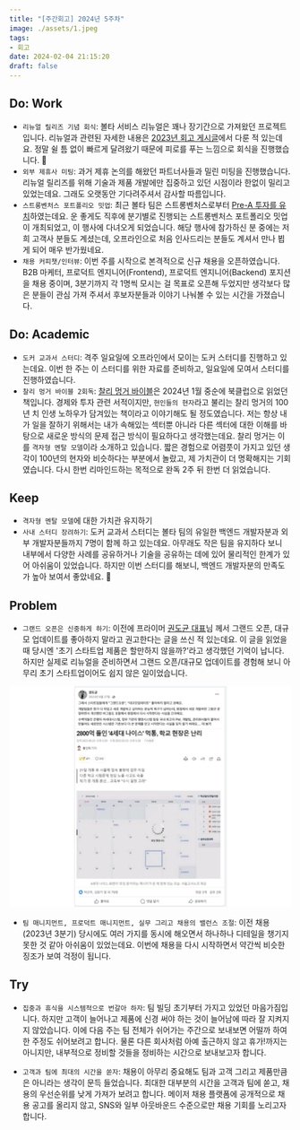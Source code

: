 ```yaml
---
title: "[주간회고] 2024년 5주차"
image: ./assets/1.jpeg
tags:
- 회고
date: 2024-02-04 21:15:20
draft: false
---
```


## Do: Work

- `리뉴얼 릴리즈 기념 회식`: 볼타 서비스 리뉴얼은 꽤나 장기간으로 가져왔던 프로젝트입니다. 리뉴얼과 관련된 자세한 내용은 [2023년 회고 게시글](/2023년-회고-프로젝트-퇴사-창업-채용-기술/#볼타:-전면-리뉴얼-&-FrontEnd-Engineering)에서 다룬 적 있는데요. 정말 쉴 틈 없이 빠르게 달려왔기 때문에 피로를 푸는 느낌으로 회식을 진행했습니다. 🙂
- `외부 제휴사 미팅`: 과거 제휴 논의를 해왔던 파트너사들과 밀린 미팅을 진행했습니다. 리뉴얼 릴리즈를 위해 기술과 제품 개발에만 집중하고 있던 시점이라 한없이 밀리고 있었는데요. 그래도 오랫동안 기다려주셔서 감사할 따름입니다.
- `스트롱벤처스 포트폴리오 밋업`: 최근 볼타 팀은 스트롱벤처스로부터 [Pre-A 투자를 유치](https://news.mt.co.kr/mtview.php?no=2024012613574584122)하였는데요. 운 좋게도 직후에 분기별로 진행되는 스트롱벤처스 포트폴리오 밋업이 개최되었고, 이 행사에 다녀오게 되었습니다. 해당 행사에 참가하신 분 중에는 저희 고객사 분들도 계셨는데, 오프라인으로 처음 인사드리는 분들도 계셔서 만나 뵙게 되어 매우 반가웠네요.
- `채용 커피챗/인터뷰`: 이번 주를 시작으로 본격적으로 신규 채용을 오픈하였습니다. B2B 마케터, 프로덕트 엔지니어(Frontend), 프로덕트 엔지니어(Backend) 포지션을 채용 중이며, 3분기까지 각 1명씩 모시는 걸 목표로 오픈해 두었지만 생각보다 많은 분들이 관심 가져 주셔서 후보자분들과 이야기 나눠볼 수 있는 시간을 가졌습니다. 

## Do: Academic

- `도커 교과서 스터디`: 격주 일요일에 오프라인에서 모이는 도커 스터디를 진행하고 있는데요. 이번 한 주는 이 스터디를 위한 자료를 준비하고, 일요일에 모여서 스터디를 진행하였습니다.
- `찰리 멍거 바이블 2회독`: [찰리 멍거 바이블](https://www.aladin.co.kr/shop/wproduct.aspx?ItemId=306333657)은 2024년 1월 중순에 북클럽으로 읽었던 책입니다. 경제와 투자 관련 서적이지만, `현인들의 현자`라고 불리는 찰리 멍거의 100년 치 인생 노하우가 담겨있는 책이라고 이야기해도 될 정도였습니다. 저는 항상 내가 일을 잘하기 위해서는 내가 속해있는 섹터뿐 아니라 다른 섹터에 대한 이해를 바탕으로 새로운 방식의 문제 접근 방식이 필요하다고 생각했는데요. 찰리 멍거는 이를 `격자형 멘탈 모델`이라 소개하고 있습니다. 짧은 경험으로 어렴풋이 가지고 있던 생각이 100년의 현자와 비슷하다는 부분에서 놀랐고, 제 가치관이 더 명확해지는 기회였습니다. 다시 한번 리마인드하는 목적으로 완독 2주 뒤 한번 더 읽었습니다.

## Keep

- `격자형 멘탈 모델`에 대한 가치관 유지하기
- `사내 스터디 장려하기`: 도커 교과서 스터디는 볼타 팀의 유일한 백엔드 개발자분과 외부 개발자분들까지 7명이 함께 하고 있는데요. 아무래도 작은 팀을 유지하다 보니 내부에서 다양한 사례를 공유하거나 기술을 공유하는 데에 있어 물리적인 한계가 있어 아쉬움이 있었습니다. 하지만 이번 스터디를 해보니, 백엔드 개발자분의 만족도가 높아 보여서 좋았네요. 🙂

## Problem

- `그랜드 오픈은 신중하게 하기`: 이전에 프라이머 [권도균 대표](https://www.facebook.com/douglasguen3)님 께서 그랜드 오픈, 대규모 업데이트를 좋아하지 말라고 권고한다는 글을 쓰신 적 있는데요. 이 글을 읽었을 때 당시엔 '초기 스타트업 제품은 할만하지 않을까?'라고 생각했던 기억이 납니다. 하지만 실제로 리뉴얼을 준비하면서 그랜드 오픈/대규모 업데이트를 경험해 보니 아무리 초기 스타트업이어도 쉽지 않은 일이었습니다.

![douglas](assets/2.png)

- `팀 매니지먼트, 프로덕트 매니지먼트, 실무 그리고 채용의 밸런스 조절`: 이전 채용(2023년 3분기) 당시에도 여러 가지를 동시에 해오면서 하나하나 디테일을 챙기지 못한 것 같아 아쉬움이 있었는데요. 이번에 채용을 다시 시작하면서 약간씩 비슷한 징조가 보여 걱정이 됩니다.

## Try

- `집중과 휴식을 시스템적으로 번갈아 하자`: 팀 빌딩 초기부터 가지고 있었던 마음가짐입니다. 하지만 고객이 늘어나고 제품에 신경 써야 하는 것이 늘어남에 따라 잘 지켜지지 않았습니다. 이에 다음 주는 팀 전체가 쉬어가는 주간으로 보내보면 어떨까 하여 한 주정도 쉬어보려고 합니다. 물론 다른 회사처럼 아예 출근하지 않고 휴가!까지는 아니지만, 내부적으로 정비할 것들을 정비하는 시간으로 보내보고자 합니다.

- `고객과 팀에 최대의 시간을 쏟자`: 채용이 아무리 중요해도 팀과 고객 그리고 제품만큼은 아니라는 생각이 문득 들었습니다. 최대한 대부분의 시간을 고객과 팀에 쏟고, 채용의 우선순위를 낮게 가져가 보려고 합니다. 메이저 채용 플랫폼에 공개적으로 채용 공고를 올리지 않고, SNS와 일부 아웃바운드 수준으로만 채용 기회를 노리고자 합니다.